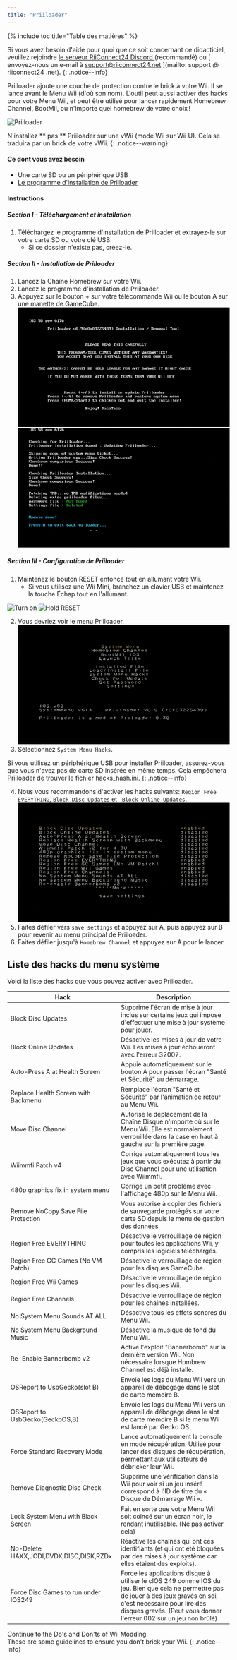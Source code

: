 ```yaml
---
title: "Priiloader"
---
```


{% include toc title="Table des matières" %}

Si vous avez besoin d'aide pour quoi que ce soit concernant ce didacticiel, veuillez rejoindre [ le serveur RiiConnect24 Discord ](https://discord.gg/rc24) (recommandé) ou \[ envoyez-nous un e-mail à support@riiconnect24.net \](mailto: support @ riiconnect24 .net).
{: .notice--info}

Priiloader ajoute une couche de protection contre le brick à votre Wii. Il se lance avant le Menu Wii (d'où son nom). L'outil peut aussi activer des hacks pour votre Menu Wii, et peut être utilisé pour lancer rapidement Homebrew Channel, BootMii, ou n'importe quel homebrew de votre choix !

![Priiloader](/images/priiloader.jpg)

N'installez ** pas ** Priiloader sur une vWii (mode Wii sur Wii U). Cela se traduira par un brick de votre vWii.
{: .notice--warning}

#### Ce dont vous avez besoin
* Une carte SD ou un périphérique USB
* [Le programme d'installation de Priiloader](https://hbb1.oscwii.org/hbb/priiloader/priiloader.zip)

#### Instructions
##### Section I - Téléchargement et installation

1. Téléchargez le programme d'installation de Priiloader et extrayez-le sur votre carte SD ou votre clé USB.
    * Si ce dossier n'existe pas, créez-le.

##### Section II - Installation de Priiloader

1. Lancez la Chaîne Homebrew sur votre Wii.
2. Lancez le programme d'installation de Priiloader.
3. Appuyez sur le bouton + sur votre télécommande Wii ou le bouton A sur une manette de GameCube.![Install Priiloader](/images/Priiloader/installer.png) ![Installing](/images/Priiloader/installing.png)

##### Section III - Configuration de Priiloader

1. Maintenez le bouton RESET enfoncé tout en allumant votre Wii.
    * Si vous utilisez une Wii Mini, branchez un clavier USB et maintenez la touche Échap tout en l'allumant.

![Turn on](/images/Priiloader/on.jpg) ![Hold RESET](/images/Priiloader/reset.jpg)

2. Vous devriez voir le menu Priiloader. ![Menu](/images/Priiloader/mainmenu.png)
3. Sélectionnez `System Menu Hacks`.

Si vous utilisez un périphérique USB pour installer Priiloader, assurez-vous que vous n'avez pas de carte SD insérée en même temps. Cela empêchera Priiloader de trouver le fichier hacks_hash.ini.
{: .notice--info}

4. Nous vous recommandons d'activer les hacks suivants: ` Region Free EVERYTHING `, ` Block Disc Updates ` et ` Block Online Updates`. ![System Menu Hacks](/images/Priiloader/hacks.png)
1. Faites défiler vers `save settings` et appuyez sur A, puis appuyez sur B pour revenir au menu principal de Priiloader.
1. Faites défiler jusqu'à `Homebrew Channel` et appuyez sur A pour le lancer.

## Liste des hacks du menu système

Voici la liste des hacks que vous pouvez activer avec Priiloader.

| Hack                                    | Description                                                                                                                                                                                                                                  |
| --------------------------------------- | -------------------------------------------------------------------------------------------------------------------------------------------------------------------------------------------------------------------------------------------- |
| Block Disc Updates                      | Supprime l'écran de mise à jour inclus sur certains jeux qui impose d'effectuer une mise à jour système pour jouer.                                                                                                                          |
| Block Online Updates                    | Désactive les mises à jour de votre Wii. Les mises à jour échoueront avec l'erreur 32007.                                                                                                                                                    |
| Auto-Press A at Health Screen           | Appuie automatiquement sur le bouton A pour passer l'écran "Santé et Sécurité" au démarrage.                                                                                                                                                 |
| Replace Health Screen with Backmenu     | Remplace l'écran "Santé et Sécurité" par l'animation de retour au Menu Wii.                                                                                                                                                                  |
| Move Disc Channel                       | Autorise le déplacement de la Chaîne Disque n'importe où sur le Menu Wii. Elle est normalement verrouillée dans la case en haut à gauche sur la première page.                                                                               |
| Wiimmfi Patch v4                        | Corrige automatiquement tous les jeux que vous exécutez à partir du Disc Channel pour une utilisation avec Wiimmfi.                                                                                                                          |
| 480p graphics fix in system menu        | Corrige un petit problème avec l'affichage 480p sur le Menu Wii.                                                                                                                                                                             |
| Remove NoCopy Save File Protection      | Vous autorise à copier des fichiers de sauvegarde protégés sur votre carte SD depuis le menu de gestion des données                                                                                                                          |
| Region Free EVERYTHING                  | Désactive le verrouillage de région pour toutes les applications Wii, y compris les logiciels téléchargés.                                                                                                                                   |
| Region Free GC Games (No VM Patch)      | Désactive le verrouillage de région pour les disques GameCube.                                                                                                                                                                               |
| Region Free Wii Games                   | Désactive le verrouillage de région pour les disques Wii.                                                                                                                                                                                    |
| Region Free Channels                    | Désactive le verrouillage de région pour les chaînes installées.                                                                                                                                                                             |
| No System Menu Sounds AT ALL            | Désactive tous les effets sonores du Menu Wii.                                                                                                                                                                                               |
| No System Menu Background Music         | Désactive la musique de fond du Menu Wii.                                                                                                                                                                                                    |
| Re-Enable Bannerbomb v2                 | Active l'exploit "Bannerbomb" sur la dernière version Wii. Non nécessaire lorsque Hombrew Channel est déjà installé.                                                                                                                         |
| OSReport to UsbGecko(slot B)            | Envoie les logs du Menu Wii vers un appareil de débogage dans le slot de carte mémoire B.                                                                                                                                                    |
| OSReport to UsbGecko(GeckoOS,B)         | Envoie les logs du Menu Wii vers un appareil de débogage dans le slot de carte mémoire B si le menu Wii est lancé par Gecko OS.                                                                                                              |
| Force Standard Recovery Mode            | Lance automatiquement la console en mode récupération. Utilisé pour lancer des disques de récupération, permettant aux utilisateurs de débricker leur Wii.                                                                                   |
| Remove Diagnostic Disc Check            | Supprime une vérification dans la Wii pour voir si un jeu inséré correspond à l'ID de titre du « Disque de Démarrage Wii ».                                                                                                                  |
| Lock System Menu with Black Screen      | Fait en sorte que votre Menu Wii soit coincé sur un écran noir, le rendant inutilisable. (Ne pas activer cela)                                                                                                                               |
| No-Delete HAXX,JODI,DVDX,DISC,DISK,RZDx | Réactive les chaînes qui ont ces identifiants (et qui ont été bloquées par des mises à jour système car elles étaient des exploits).                                                                                                         |
| Force Disc Games to run under IOS249    | Force les applications disque à utiliser le cIOS 249 comme IOS du jeu. Bien que cela ne permettre pas de jouer à des jeux gravés en soi, c'est nécessaire pour lire des disques gravés. (Peut vous donner l'erreur 002 sur un jeu non brûlé) |


Continue to the Do's and Don'ts of Wii Modding<br> These are some guidelines to ensure you don't brick your Wii.
{: .notice--info}